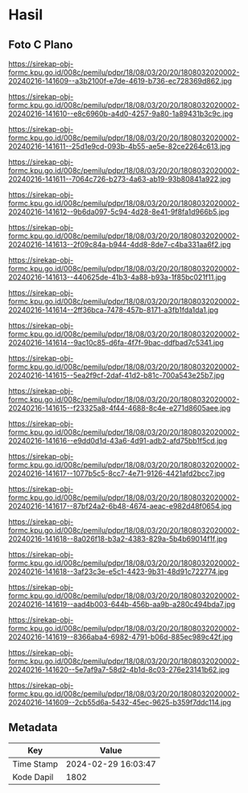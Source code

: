 # Hasil

## Foto C Plano

https://sirekap-obj-formc.kpu.go.id/008c/pemilu/pdpr/18/08/03/20/20/1808032020002-20240216-141609--a3b2100f-e7de-4619-b736-ec728369d862.jpg

https://sirekap-obj-formc.kpu.go.id/008c/pemilu/pdpr/18/08/03/20/20/1808032020002-20240216-141610--e8c6960b-a4d0-4257-9a80-1a89431b3c9c.jpg

https://sirekap-obj-formc.kpu.go.id/008c/pemilu/pdpr/18/08/03/20/20/1808032020002-20240216-141611--25d1e9cd-093b-4b55-ae5e-82ce2264c613.jpg

https://sirekap-obj-formc.kpu.go.id/008c/pemilu/pdpr/18/08/03/20/20/1808032020002-20240216-141611--7064c726-b273-4a63-ab19-93b80841a922.jpg

https://sirekap-obj-formc.kpu.go.id/008c/pemilu/pdpr/18/08/03/20/20/1808032020002-20240216-141612--9b6da097-5c94-4d28-8e41-9f8fa1d966b5.jpg

https://sirekap-obj-formc.kpu.go.id/008c/pemilu/pdpr/18/08/03/20/20/1808032020002-20240216-141613--2f09c84a-b944-4dd8-8de7-c4ba331aa6f2.jpg

https://sirekap-obj-formc.kpu.go.id/008c/pemilu/pdpr/18/08/03/20/20/1808032020002-20240216-141613--440625de-41b3-4a88-b93a-1f85bc021f11.jpg

https://sirekap-obj-formc.kpu.go.id/008c/pemilu/pdpr/18/08/03/20/20/1808032020002-20240216-141614--2ff36bca-7478-457b-8171-a3fb1fda1da1.jpg

https://sirekap-obj-formc.kpu.go.id/008c/pemilu/pdpr/18/08/03/20/20/1808032020002-20240216-141614--9ac10c85-d6fa-4f7f-9bac-ddfbad7c5341.jpg

https://sirekap-obj-formc.kpu.go.id/008c/pemilu/pdpr/18/08/03/20/20/1808032020002-20240216-141615--5ea2f9cf-2daf-41d2-b81c-700a543e25b7.jpg

https://sirekap-obj-formc.kpu.go.id/008c/pemilu/pdpr/18/08/03/20/20/1808032020002-20240216-141615--f23325a8-4f44-4688-8c4e-e271d8605aee.jpg

https://sirekap-obj-formc.kpu.go.id/008c/pemilu/pdpr/18/08/03/20/20/1808032020002-20240216-141616--e9dd0d1d-43a6-4d91-adb2-afd75bb1f5cd.jpg

https://sirekap-obj-formc.kpu.go.id/008c/pemilu/pdpr/18/08/03/20/20/1808032020002-20240216-141617--1077b5c5-8cc7-4e71-9126-4421afd2bcc7.jpg

https://sirekap-obj-formc.kpu.go.id/008c/pemilu/pdpr/18/08/03/20/20/1808032020002-20240216-141617--87bf24a2-6b48-4674-aeac-e982d48f0654.jpg

https://sirekap-obj-formc.kpu.go.id/008c/pemilu/pdpr/18/08/03/20/20/1808032020002-20240216-141618--8a026f18-b3a2-4383-829a-5b4b69014f1f.jpg

https://sirekap-obj-formc.kpu.go.id/008c/pemilu/pdpr/18/08/03/20/20/1808032020002-20240216-141618--3af23c3e-e5c1-4423-9b31-48d91c722774.jpg

https://sirekap-obj-formc.kpu.go.id/008c/pemilu/pdpr/18/08/03/20/20/1808032020002-20240216-141619--aad4b003-644b-456b-aa9b-a280c494bda7.jpg

https://sirekap-obj-formc.kpu.go.id/008c/pemilu/pdpr/18/08/03/20/20/1808032020002-20240216-141619--8366aba4-6982-4791-b06d-885ec989c42f.jpg

https://sirekap-obj-formc.kpu.go.id/008c/pemilu/pdpr/18/08/03/20/20/1808032020002-20240216-141620--5e7af9a7-58d2-4b1d-8c03-276e23141b62.jpg

https://sirekap-obj-formc.kpu.go.id/008c/pemilu/pdpr/18/08/03/20/20/1808032020002-20240216-141609--2cb55d6a-5432-45ec-9625-b359f7ddc114.jpg


## Metadata

| Key        | Value               |
| ---------- | ------------------- |
| Time Stamp | 2024-02-29 16:03:47 |
| Kode Dapil | 1802                |



